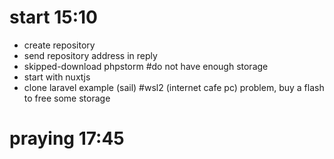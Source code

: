 # start 15:10

* create repository
* send repository address in reply
* skipped-download phpstorm #do not have enough storage
* start with nuxtjs
* clone laravel example (sail) #wsl2 (internet cafe pc) problem, buy a flash to free some storage

# praying 17:45




